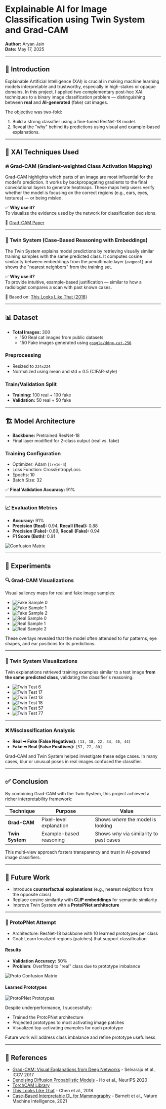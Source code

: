 # Explainable AI for Image Classification using Twin System and Grad-CAM

**Author:** Aryan Jain    
**Date:** May 17, 2025

---

## 🧠 Introduction

Explainable Artificial Intelligence (XAI) is crucial in making machine learning models interpretable and trustworthy, especially in high-stakes or opaque domains. In this project, I applied two complementary post-hoc XAI techniques to a binary image classification problem — distinguishing between **real** and **AI-generated** (fake) cat images.

The objective was two-fold:

1. Build a strong classifier using a fine-tuned ResNet-18 model.
2. Reveal the "why" behind its predictions using visual and example-based explanations.

---

## 🧰 XAI Techniques Used

### 🔥 Grad-CAM (Gradient-weighted Class Activation Mapping)

Grad-CAM highlights which parts of an image are most influential for the model's prediction. It works by backpropagating gradients to the final convolutional layers to generate heatmaps. These maps help users verify whether the model is focusing on the correct regions (e.g., ears, eyes, textures) — or being misled.

✅ **Why use it?**  
To visualize the evidence used by the network for classification decisions.

📄 [Grad-CAM Paper](https://arxiv.org/abs/1610.02391)

---

### 🧠 Twin System (Case-Based Reasoning with Embeddings)

The Twin System explains model predictions by retrieving visually similar training samples with the same predicted class. It computes cosine similarity between embeddings from the penultimate layer (`avgpool`) and shows the "nearest neighbors" from the training set.

✅ **Why use it?**  
To provide intuitive, example-based justification — similar to how a radiologist compares a scan with past known cases.

📄 Based on: [This Looks Like That (2018)](https://arxiv.org/abs/1806.10574)

---

## 📊 Dataset

- **Total Images:** 300
  - 150 Real cat images from public datasets
  - 150 Fake images generated using [`google/ddpm-cat-256`](https://arxiv.org/abs/2006.11239)

### Preprocessing

- Resized to `224x224`
- Normalized using mean and std = 0.5 (CIFAR-style)

### Train/Validation Split

- **Training:** 100 real + 100 fake
- **Validation:** 50 real + 50 fake

---

## 🏗️ Model Architecture

- **Backbone:** Pretrained ResNet-18
- Final layer modified for 2-class output (real vs. fake)

### Training Configuration

- Optimizer: Adam (`lr=1e-4`)
- Loss Function: CrossEntropyLoss
- Epochs: 10
- Batch Size: 32

✅ **Final Validation Accuracy:** 91%

---

### 📈 Evaluation Metrics

- **Accuracy:** 91%
- **Precision (Real):** 0.94, **Recall (Real):** 0.88
- **Precision (Fake):** 0.89, **Recall (Fake):** 0.94
- **F1 Score (Both):** 0.91

![Confusion Matrix](Project/img/confusion_matrix.png)

---

## 🔬 Experiments

### 🔍 Grad-CAM Visualizations

Visual saliency maps for real and fake image samples:

- ![Fake Sample 0](Project/img/sample_fake_0.png)
- ![Fake Sample 1](Project/img/sample_fake_1.png)
- ![Fake Sample 2](Project/img/sample_fake_2.png)
- ![Real Sample 0](Project/img/sample_real_0.png)
- ![Real Sample 1](Project/img/sample_real_1.png)
- ![Real Sample 2](Project/img/sample_real_2.png)

These overlays revealed that the model often attended to fur patterns, eye shapes, and ear positions for its predictions.

---

### 🧠 Twin System Visualizations

Twin explanations retrieved training examples similar to a test image **from the same predicted class**, validating the classifier's reasoning.

- ![Twin Test 6](Project/img/twin_vis_test6.png)
- ![Twin Test 17](Project/img/twin_vis_test17.png)
- ![Twin Test 13](Project/img/twin_vis_test13.png)
- ![Twin Test 18](Project/img/twin_vis_test18.png)
- ![Twin Test 57](Project/img/twin_vis_test57.png)
- ![Twin Test 77](Project/img/twin_vis_test77.png)

---

### ❌ Misclassification Analysis

- **Real ➡ Fake (False Negatives):** `[13, 18, 22, 34, 40, 44]`
- **Fake ➡ Real (False Positives):** `[57, 77, 80]`

Grad-CAM and Twin System helped investigate these edge cases. In many cases, blur or unusual poses in real images confused the classifier.

---

## ✅ Conclusion

By combining Grad-CAM with the Twin System, this project achieved a richer interpretability framework:

| Technique | Purpose | Value |
|----------|---------|-------|
| **Grad-CAM** | Pixel-level explanation | Shows *where* the model is looking |
| **Twin System** | Example-based reasoning | Shows *why* via similarity to past cases |

This multi-view approach fosters transparency and trust in AI-powered image classifiers.

---

## 🚀 Future Work

- Introduce **counterfactual explanations** (e.g., nearest neighbors from the opposite class)
- Replace cosine similarity with **CLIP embeddings** for semantic similarity
- Improve Twin System with a **ProtoPNet architecture**

---

### 🧪 ProtoPNet Attempt

- Architecture: ResNet-18 backbone with 10 learned prototypes per class
- Goal: Learn localized regions (patches) that support classification

#### Results

- **Validation Accuracy:** 50%
- **Problem:** Overfitted to "real" class due to prototype imbalance

![Proto Confusion Matrix](Project/img/protopnet_confmat.png)

#### Learned Prototypes

![ProtoPNet Prototypes](Project/img/protopnet_prototypes.png)

Despite underperformance, I successfully:

- Trained the ProtoPNet architecture
- Projected prototypes to most activating image patches
- Visualized top-activating examples for each prototype

Future work will address class imbalance and refine prototype usefulness.

---

## 🧾 References

- [Grad-CAM: Visual Explanations from Deep Networks](https://arxiv.org/abs/1610.02391) - Selvaraju et al., ICCV 2017  
- [Denoising Diffusion Probabilistic Models](https://arxiv.org/abs/2006.11239) - Ho et al., NeurIPS 2020  
- [TorchCAM Library](https://frgfm.github.io/torch-cam/)  
- [This Looks Like That](https://arxiv.org/abs/1806.10574) - Chen et al., 2018  
- [Case-Based Interpretable DL for Mammography](https://www.nature.com/articles/s42256-021-00400-0) - Barnett et al., Nature Machine Intelligence, 2021  
